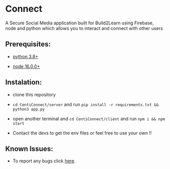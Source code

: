 # Connect
A Secure Social Media application built for Build2Learn using Firebase, node and python which allows you to interact and connect with other users

## Prerequisites:

- [python 3.8+](https://www.python.org/downloads/)

- [node 16.0.0+](https://nodejs.org/en/download/current/)

## Instalation:
    
- clone this repository

- `cd CentiConnect/server` and run `pip install -r requirements.txt && python3 app.py` 
       
- open another terminal and `cd CentiConnect/client` and run `npm i && npm start`

- Contact the devs to get the env files or feel free to use your own !!

## Known Issues:

- To report any bugs click [here](https://github.com/Centigrade2020/CentiConnect/issues).
